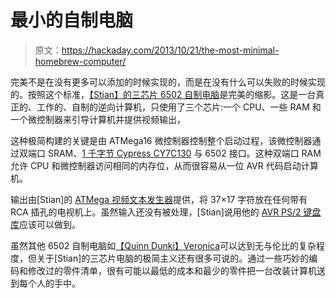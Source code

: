 # 最小的自制电脑

> 原文：<https://hackaday.com/2013/10/21/the-most-minimal-homebrew-computer/>

完美不是在没有更多可以添加的时候实现的，而是在没有什么可以失败的时候实现的。按照这个标准，[【Stian】的三芯片 6502 自制电脑](http://jmp.no/blog/3-chip-computer)是完美的缩影。这是一台真正的、工作的、自制的逆向计算机，只使用了三个芯片:一个 CPU、一些 RAM 和一个微控制器来引导计算机并提供视频输出，

这种极简构建的关键是由 ATMega16 微控制器控制整个启动过程，该微控制器通过双端口 SRAM、[1 千字节 Cypress CY7C130](http://www.cypress.com/?mpn=CY7C130-55PC) 与 6502 接口。这种双端口 RAM 允许 CPU 和微控制器访问相同的内存位，从而很容易从一位 AVR 代码启动计算机。

输出由[Stian]的 [ATMega 视频文本发生器](http://jmp.no/blog/amvtg/)提供，将 37×17 字符放在任何带有 RCA 插孔的电视机上。虽然输入还没有被处理，[Stian]说用他的 [AVR PS/2 键盘库](http://jmp.no/blog/atps2key/)应该可以做到。

虽然其他 6502 自制电脑如[【Quinn Dunki】Veronica](http://hackaday.com/2013/02/25/veronica-6502-computer-reaches-hello-world-stage/)可以达到无与伦比的复杂程度，但关于[Stian]的三芯片电脑的极简主义还有很多可说的。通过一些巧妙的编码和修改过的零件清单，很有可能以最低的成本和最少的零件把一台改装计算机送到每个人的手中。